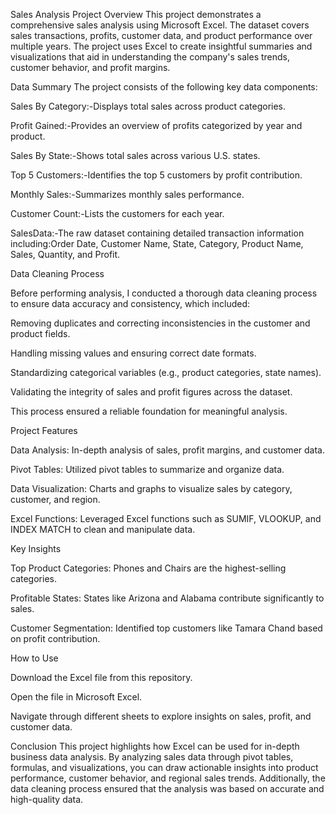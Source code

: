 Sales Analysis Project
Overview
This project demonstrates a comprehensive sales analysis using Microsoft Excel. The dataset covers sales transactions, profits, customer data, and product performance over multiple years. The project uses Excel to create insightful summaries and visualizations that aid in understanding the company's sales trends, customer behavior, and profit margins.

Data Summary
The project consists of the following key data components:

Sales By Category:-Displays total sales across product categories.

Profit Gained:-Provides an overview of profits categorized by year and product.

Sales By State:-Shows total sales across various U.S. states.

Top 5 Customers:-Identifies the top 5 customers by profit contribution.

Monthly Sales:-Summarizes monthly sales performance.

Customer Count:-Lists the customers for each year.

SalesData:-The raw dataset containing detailed transaction information including:Order Date, Customer Name, State, Category, Product Name, Sales, Quantity, and Profit.

Data Cleaning Process

Before performing analysis, I conducted a thorough data cleaning process to ensure data accuracy and consistency, which included:

Removing duplicates and correcting inconsistencies in the customer and product fields.

Handling missing values and ensuring correct date formats.

Standardizing categorical variables (e.g., product categories, state names).

Validating the integrity of sales and profit figures across the dataset.

This process ensured a reliable foundation for meaningful analysis.

Project Features

Data Analysis: In-depth analysis of sales, profit margins, and customer data.

Pivot Tables: Utilized pivot tables to summarize and organize data.

Data Visualization: Charts and graphs to visualize sales by category, customer, and region.

Excel Functions: Leveraged Excel functions such as SUMIF, VLOOKUP, and INDEX MATCH to clean and manipulate data.

Key Insights

Top Product Categories: Phones and Chairs are the highest-selling categories.

Profitable States: States like Arizona and Alabama contribute significantly to sales.

Customer Segmentation: Identified top customers like Tamara Chand based on profit contribution.

How to Use

Download the Excel file from this repository.

Open the file in Microsoft Excel.

Navigate through different sheets to explore insights on sales, profit, and customer data.

Conclusion
This project highlights how Excel can be used for in-depth business data analysis. By analyzing sales data through pivot tables, formulas, and visualizations, you can draw actionable insights into product performance, customer behavior, and regional sales trends. Additionally, the data cleaning process ensured that the analysis was based on accurate and high-quality data.

